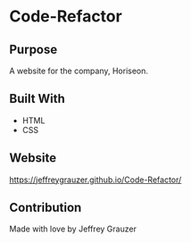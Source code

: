 # Code-Refactor

## Purpose
A website for the company, Horiseon.

## Built With
* HTML
* CSS

## Website
https://jeffreygrauzer.github.io/Code-Refactor/
## Contribution
Made with love by Jeffrey Grauzer
